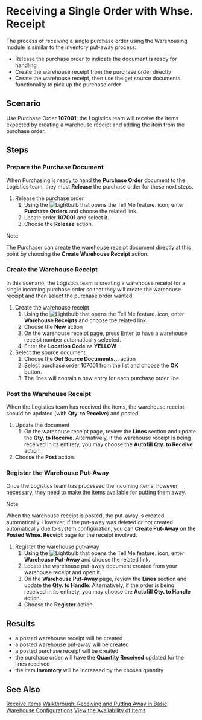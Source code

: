 # Receiving a Single Order with Whse. Receipt
The process of receiving a single purchase order using the Warehousing module is similar to the inventory put-away process:

- Release the purchase order to indicate the document is ready for handling
- Create the warehouse receipt from the purchase order directly
- Create the warehouse receipt, then use the get source documents functionality to pick up the purchase order

## Scenario 
Use Purchase Order **107001**; the Logistics team will receive the items expected by creating a warehouse receipt and adding the item from the purchase order.

## Steps 
### Prepare the Purchase Document
When Purchasing is ready to hand the **Purchase Order** document to the Logistics team, they must **Release** the purchase order for these next steps.

1. Release the purchase order
	1. Using the ![Lightbulb that opens the Tell Me feature.](../../../media/ui-search/search_small.png "Tell me what you want to do") icon, enter **Purchase Orders** and choose the related link.
	2. Locate order **107001** and select it.
	3. Choose the **Release** action.
		
> [!NOTE]
> The Purchaser can create the warehouse receipt document directly at this point by choosing the **Create Warehouse Receipt** action.

### Create the Warehouse Receipt
In this scenario, the Logistics team is creating a warehouse receipt for a single incoming purchase order so that they will create the warehouse receipt and then select the purchase order wanted.

1. Create the warehouse receipt
   1. Using the ![Lightbulb that opens the Tell Me feature.](../../../media/ui-search/search_small.png "Tell me what you want to do") icon, enter **Warehouse Receipts** and choose the related link.
   2. Choose the **New** action
   3. On the warehouse receipt page, press Enter to have a warehouse receipt number automatically selected.
   4. Enter the **Location Code** as **YELLOW**
2. Select the source document
   1. Choose the **Get Source Documents...** action
   2. Select purchase order 107001 from the list and choose the **OK** button.
   3. The lines will contain a new entry for each purchase order line.

### Post the Warehouse Receipt
When the Logistics team has received the items, the warehouse receipt should be updated (with **Qty. to Receive**) and posted.

1. Update the document
   1. On the warehouse receipt page, review the **Lines** section and update the **Qty. to Receive**. Alternatively, if the warehouse receipt is being received in its entirety, you may choose the **Autofill Qty. to Receive** action.
2. Choose the **Post** action.

### Register the Warehouse Put-Away
Once the Logistics team has processed the incoming items, however necessary, they need to make the items available for putting them away.

> [!NOTE]
> When the warehouse receipt is posted, the put-away is created automatically. However, if the put-away was deleted or not created automatically due to system configuration, you can **Create Put-Away** on the **Posted Whse. Receipt** page for the receipt involved.

1. Register the warehouse put-away
   1. Using the ![Lightbulb that opens the Tell Me feature.](../../../media/ui-search/search_small.png "Tell me what you want to do") icon, enter **Warehouse Put-Away** and choose the related link.
   2. Locate the warehouse put-away document created from your warehouse receipt and open it.
   3. On the **Warehouse Put-Away** page, review the **Lines** section and update the **Qty. to Handle**. Alternatively, if the order is being received in its entirety, you may choose the **Autofill Qty. to Handle** action.
   4. Choose the **Register** action.
   
## Results 
- a posted warehouse receipt will be created
- a posted warehouse put-away will be created    
- a posted purchase receipt will be created    
- the purchase order will have the **Quantity Received** updated for the lines received
- the item **Inventory**  will be increased by the chosen quantity

## See Also
[Receive Items](../../../warehouse-how-receive-items.md)
[Walkthrough: Receiving and Putting Away in Basic Warehouse Configurations](../../../walkthrough-receiving-and-putting-away-in-basic-warehousing.md)
[View the Availability of Items](../../../inventory-how-availability-overview.md)